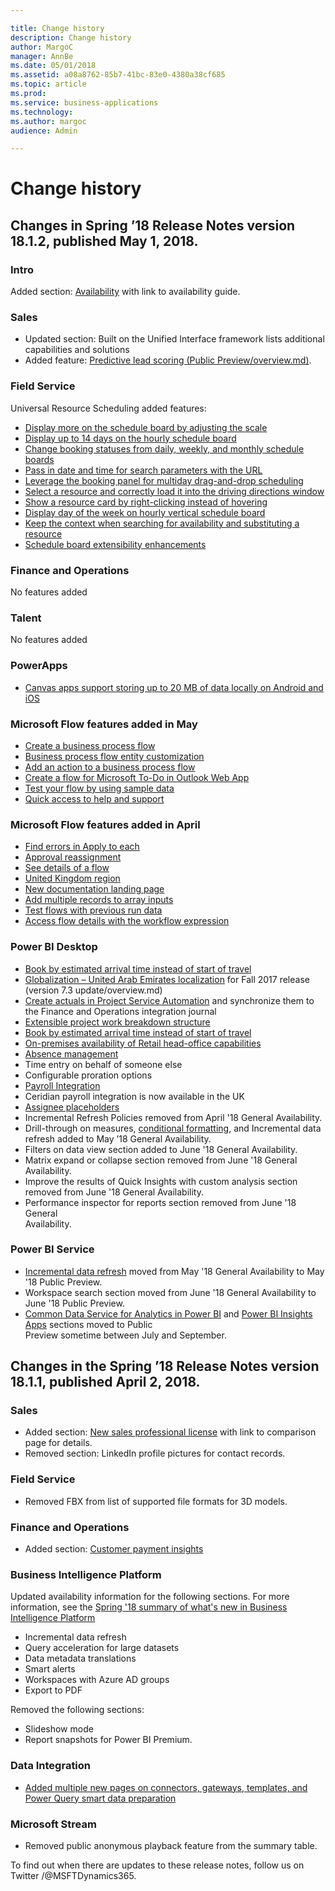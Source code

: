 ```yaml
---

title: Change history
description: Change history
author: MargoC
manager: AnnBe
ms.date: 05/01/2018
ms.assetid: a08a8762-85b7-41bc-83e0-4380a38cf685
ms.topic: article
ms.prod: 
ms.service: business-applications
ms.technology: 
ms.author: margoc
audience: Admin

---
```

#  Change history


## Changes in Spring ’18 Release Notes version 18.1.2, published May 1, 2018.

				
### Intro                          

Added section: [Availability](../availability.md) with link to availability guide. 

### Sales
- Updated section: Built on the Unified Interface framework lists additional capabilities and solutions 
- Added feature: [Predictive lead scoring (Public Preview/overview.md)](dynamics365-sales/overview.md). 

### Field Service
Universal Resource Scheduling added features: 
- [Display more on the schedule board by adjusting the scale](dynamics365-field-service/overview.md)                                  
- [Display up to 14 days on the hourly schedule board](dynamics365-field-service/overview.md)
- [Change booking statuses from daily, weekly, and monthly schedule boards](dynamics365-field-service/overview.md)
- [Pass in date and time for search parameters with the URL](dynamics365-field-service/overview.md)
- [Leverage the booking panel for multiday drag-and-drop scheduling](dynamics365-field-service/overview.md)
- [Select a resource and correctly load it into the driving directions window](dynamics365-field-service/overview.md)
- [Show a resource card by right-clicking instead of hovering](dynamics365-field-service/overview.md)
- [Display day of the week on hourly vertical schedule board](dynamics365-field-service/overview.md)
- [Keep the context when searching for availability and substituting a resource](dynamics365-field-service/overview.md)
- [Schedule board extensibility enhancements](dynamics365-field-service/overview.md)

### Finance and Operations
No features added

### Talent
No features added

### PowerApps
- [Canvas apps support storing up to 20 MB of data locally on Android and iOS](powerapps/overview.md)

### Microsoft Flow features added in May
- [Create a business process flow](microsoft-flow/overview.md)
- [Business process flow entity customization](microsoft-flow/overview.md)
- [Add an action to a business process flow](microsoft-flow/overview.md)
- [Create a flow for Microsoft To-Do in Outlook Web App](microsoft-flow/overview.md)
- [Test your flow by using sample data](microsoft-flow/overview.md)
- [Quick access to help and support](microsoft-flow/overview.md)

### Microsoft Flow features added in April
- [Find errors in Apply to each](microsoft-flow/overview.md)
- [Approval reassignment](microsoft-flow/overview.md)
- [See details of a flow](microsoft-flow/overview.md)
- [United Kingdom region](microsoft-flow/overview.md)
- [New documentation landing page](microsoft-flow/overview.md)
- [Add multiple records to array inputs](microsoft-flow/overview.md)
- [Test flows with previous run data](microsoft-flow/overview.md)
- [Access flow details with the workflow expression](microsoft-flow/overview.md)

### Power BI Desktop
- [Book by estimated arrival time instead of start of travel](power-bi/overview.md)
- [Globalization – United Arab Emirates localization](dynamics365-finance-operations/index.md) for Fall 2017 release (version 7.3 update/overview.md)
-   [Create actuals in Project Service Automation](dynamics365-finance-operations/index.md) and synchronize them to the	Finance and Operations integration journal
-   [Extensible project work breakdown structure](dynamics365-finance-operations/index.md)	
-   [Book by estimated arrival time instead of start of  travel](power-bi/overview.md)				
-   [On-premises availability of Retail head-office capabilities](dynamics365-finance-operations/on-premises-deployment-updates.md)
-   [Absence management](dynamics365-talent/overview.md)
-   Time entry on behalf of someone else		
-   Configurable proration options	
-   [Payroll Integration](dynamics365-talent/payroll-integration-payroll-data-package.md)				
-   Ceridian payroll integration is now available in the UK
-   [Assignee placeholders](/dynamics365-talent/onboard/assignee-placeholders.md)							
-   Incremental Refresh Policies removed from April '18 General Availability.							
-   Drill-through on measures, [conditional formatting](power-bi/overview.md), and Incremental data refresh added to May ’18 General Availability.
-   Filters on data view section added to June '18 General Availability.						
-   Matrix expand or collapse section removed from June '18 General Availability.
-   Improve the results of Quick Insights with custom analysis section removed from June '18 General Availability.
-   Performance inspector for reports section removed from June '18 General				
    Availability.

### Power BI Service				
				
-   [Incremental data refresh](power-bi/overview.md) moved from May '18 General Availability to May '18 Public Preview.	
-   Workspace search section moved from June '18 General Availability to June '18 Public Preview.
-   [Common Data Service for Analytics in Power BI](common-data-service-analytics/index.md) and	
    [Power BI Insights Apps](power-bi/insights-apps/insights-apps.md) sections moved to Public				
    Preview sometime between July and September.				
				
## Changes in the Spring ’18 Release Notes version 18.1.1, published April 2, 2018.				
				
### Sales
- Added section: [New sales professional license](dynamics365-sales/overview.md) with link to comparison page for details. 
- Removed section: LinkedIn profile pictures for contact records.

### Field Service
- Removed FBX from list of supported file formats for 3D models.

### Finance and Operations
- Added section: [Customer payment insights](dynamics365-finance-operations/index.md)                                                    
### Business Intelligence Platform
Updated availability information for the following sections. For more information, see the [Spring '18 summary of what's new in Business Intelligence Platform](release-overview.md) 

- Incremental data refresh
- Query acceleration for large datasets
- Data metadata translations
- Smart alerts
- Workspaces with Azure AD groups
- Export to PDF  

Removed the following sections: 
- Slideshow mode
- Report snapshots for Power BI Premium. 

### Data Integration
- [Added multiple new pages on connectors, gateways, templates, and Power Query smart data preparation](data-integration/overview.md)

### Microsoft Stream
- Removed public anonymous playback feature from the summary table.

To find out when there are updates to these release notes, follow us on Twitter	/@MSFTDynamics365.				
				
